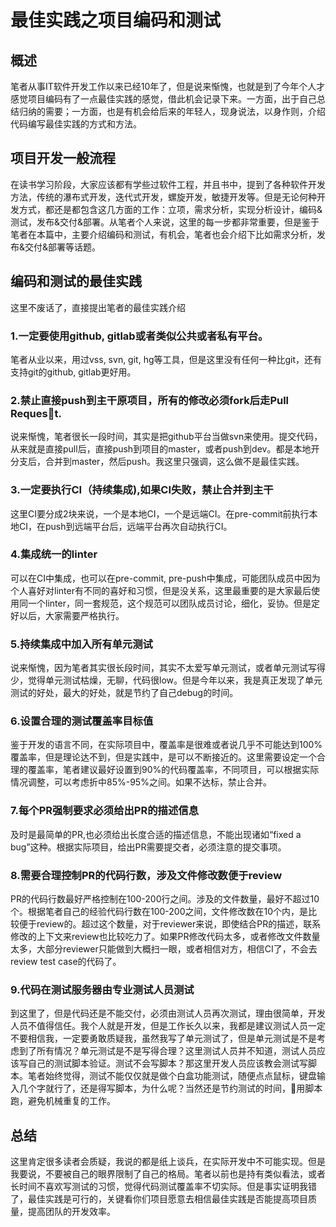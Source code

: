 # 最佳实践之项目编码和测试

## 概述
 笔者从事IT软件开发工作以来已经10年了，但是说来惭愧，也就是到了今年个人才感觉项目编码有了一点最佳实践的感觉，借此机会记录下来。一方面，出于自己总结归纳的需要；一方面，也是有机会给后来的年轻人，现身说法，以身作则，介绍代码编写最佳实践的方式和方法。
## 项目开发一般流程
 在读书学习阶段，大家应该都有学些过软件工程，并且书中，提到了各种软件开发方法，传统的瀑布式开发，迭代式开发，螺旋开发，敏捷开发等。但是无论何种开发方式，都还是都包含这几方面的工作：立项，需求分析，实现分析设计，编码&测试，发布&交付&部署。从笔者个人来说，这里的每一步都非常重要，但是鉴于笔者在本篇中，主要介绍编码和测试，有机会，笔者也会介绍下比如需求分析，发布&交付&部署等话题。
## 编码和测试的最佳实践
 这里不废话了，直接提出笔者的最佳实践介绍
### 1.一定要使用github, gitlab或者类似公共或者私有平台。
 笔者从业以来，用过vss, svn, git, hg等工具，但是这里没有任何一种比git，还有支持git的github, gitlab更好用。
### 2.禁止直接push到主干原项目，所有的修改必须fork后走Pull Request.
 说来惭愧，笔者很长一段时间，其实是把github平台当做svn来使用。提交代码，从来就是直接pull后，直接push到项目的master，或者push到dev。都是本地开分支后，合并到master，然后push。我这里只强调，这么做不是最佳实践。
### 3.一定要执行CI（持续集成),如果CI失败，禁止合并到主干
 这里CI要分成2块来说，一个是本地CI，一个是远端CI。在pre-commit前执行本地CI，在push到远端平台后，远端平台再次自动执行CI。
### 4.集成统一的linter
 可以在CI中集成，也可以在pre-commit, pre-push中集成，可能团队成员中因为个人喜好对linter有不同的喜好和习惯，但是没关系，这里最重要的是大家最后使用同一个linter，同一套规范，这个规范可以团队成员讨论，细化，妥协。但是定好以后，大家需要严格执行。
### 5.持续集成中加入所有单元测试
 说来惭愧，因为笔者其实很长段时间，其实不太爱写单元测试，或者单元测试写得少，觉得单元测试枯燥，无聊，代码很low。但是今年以来，我是真正发现了单元测试的好处，最大的好处，就是节约了自己debug的时间。
### 6.设置合理的测试覆盖率目标值
 鉴于开发的语言不同，在实际项目中，覆盖率是很难或者说几乎不可能达到100%覆盖率，但是理论达不到，但是实践中，是可以不断接近的。这里需要设定一个合理的覆盖率，笔者建议最好设置到90%的代码覆盖率，不同项目，可以根据实际情况调整，可以考虑折中85%-95%之间。如果不达标，禁止合并。
### 7.每个PR强制要求必须给出PR的描述信息
 及时是最简单的PR,也必须给出长度合适的描述信息，不能出现诸如“fixed a bug”这种。根据实际项目，给出PR需要提交者，必须注意的提交事项。
### 8.需要合理控制PR的代码行数，涉及文件修改数便于review
 PR的代码行数最好严格控制在100-200行之间。涉及的文件数量，最好不超过10个。根据笔者自己的经验代码行数在100-200之间，文件修改数在10个内，是比较便于review的。超过这个数量，对于reviewer来说，即使结合PR的描述，联系修改的上下文来review也比较吃力了。如果PR修改代码太多，或者修改文件数量太多，大部分reviewer只能做到大概扫一眼，或者相信对方，相信CI了，不会去review test case的代码了。
### 9.代码在测试服务器由专业测试人员测试
 到这里了，但是代码还是不能交付，必须由测试人员再次测试，理由很简单，开发人员不值得信任。我个人就是开发，但是工作长久以来，我都是建议测试人员一定不要相信我，一定要勇敢质疑我，虽然我写了单元测试了，但是单元测试是不是考虑到了所有情况？单元测试是不是写得合理？这里测试人员并不知道，测试人员应该写自己的测试脚本验证。测试不会写脚本？那这里开发人员应该教会测试写脚本。笔者始终觉得，测试不能仅仅就是做个白盒功能测试，随便点点鼠标，键盘输入几个字就行了，还是得写脚本，为什么呢？当然还是节约测试的时间，用脚本跑，避免机械重复的工作。
## 总结
 这里肯定很多读者会质疑，我说的都是纸上谈兵，在实际开发中不可能实现。但是我要说，不要被自己的眼界限制了自己的格局。笔者以前也是持有类似看法，或者长时间不喜欢写测试的习惯，觉得代码测试覆盖率不切实际。但是事实证明我错了，最佳实践是可行的，关键看你们项目愿意去相信最佳实践是否能提高项目质量，提高团队的开发效率。